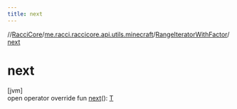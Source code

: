 ```yaml
---
title: next
---
```

//[RacciCore](../../../index.html)/[me.racci.raccicore.api.utils.minecraft](../index.html)/[RangeIteratorWithFactor](index.html)/[next](next.html)



# next



[jvm]\
open operator override fun [next](next.html)(): [T](index.html)




